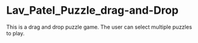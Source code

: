 # Lav_Patel_Puzzle_drag-and-Drop
This is a drag and drop puzzle game. The user can select multiple puzzles to play.
